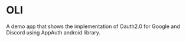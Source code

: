 # OLI
A demo app that shows the implementation of Oauth2.0 for Google and Discord using AppAuth android library.
